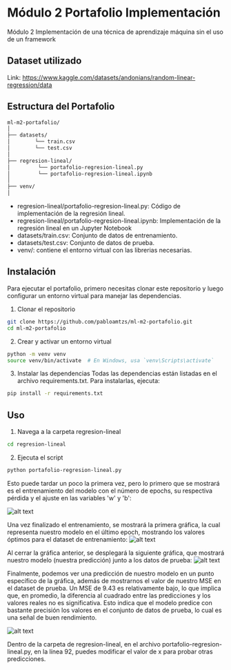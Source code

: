 # Módulo 2 Portafolio Implementación
Módulo 2 Implementación de una técnica de aprendizaje máquina sin el uso de un framework

## Dataset utilizado
Link: https://www.kaggle.com/datasets/andonians/random-linear-regression/data

## Estructura del Portafolio
```bash
ml-m2-portafolio/ 
│ 
├── datasets/
│        └── train.csv 
│        └── test.csv
│
├── regresion-lineal/ 
│         └── portafolio-regresion-lineal.py
│         └── portafolio-regresion-lineal.ipynb 
│
├── venv/
│
```
- regresion-lineal/portafolio-regresion-lineal.py: Código de implementación de la regresión lineal.
- regresion-lineal/portafolio-regresion-lineal.ipynb: Implementación de la regresión lineal en un Jupyter Notebook
- datasets/train.csv: Conjunto de datos de entrenamiento.
- datasets/test.csv: Conjunto de datos de prueba.
- venv/: contiene el entorno virtual con las librerias necesarias.

## Instalación
Para ejecutar el portafolio, primero necesitas clonar este repositorio y luego configurar un entorno virtual para manejar las dependencias.

1. Clonar el repositorio
```bash
git clone https://github.com/pabloamtzs/ml-m2-portafolio.git
cd ml-m2-portafolio
```

2. Crear y activar un entorno virtual
```bash
python -m venv venv
source venv/bin/activate  # En Windows, usa `venv\Scripts\activate`
```
3. Instalar las dependencias
Todas las dependencias están listadas en el archivo requirements.txt. Para instalarlas, ejecuta:
```bash
pip install -r requirements.txt
```

## Uso
1. Navega a la carpeta regresion-lineal
```bash
cd regresion-lineal
```

2. Ejecuta el script
```bash
python portafolio-regresion-lineal.py
```

Esto puede tardar un poco la primera vez, pero lo primero que se mostrará es el entrenamiento del modelo con el número de epochs, su respectiva pérdida y el ajuste en las variables 'w' y 'b':

![alt text](<Screenshot 2024-08-26 at 23.07.49.png>) 

Una vez finalizado el entrenamiento, se mostrará la primera gráfica, la cual representa nuestro modelo en el último epoch, mostrando los valores óptimos para el dataset de entrenamiento:
![alt text](<Screenshot 2024-08-26 at 23.08.26.png>) 

Al cerrar la gráfica anterior, se desplegará la siguiente gráfica, que mostrará nuestro modelo (nuestra predicción) junto a los datos de prueba:
![alt text](<Screenshot 2024-08-26 at 23.08.34.png>)

Finalmente, podemos ver una predicción de nuestro modelo en un punto específico de la gráfica, además de mostrarnos el valor de nuestro MSE en el dataset de prueba. Un MSE de 9.43 es relativamente bajo, lo que implica que, en promedio, la diferencia al cuadrado entre las predicciones y los valores reales no es significativa. Esto indica que el modelo predice con bastante precisión los valores en el conjunto de datos de prueba, lo cual es una señal de buen rendimiento.

![alt text](<Screenshot 2024-08-26 at 23.08.03.png>) 

Dentro de la carpeta de regresion-lineal, en el archivo portafolio-regresion-lineal.py, en la línea 92, puedes modificar el valor de x para probar otras predicciones.
